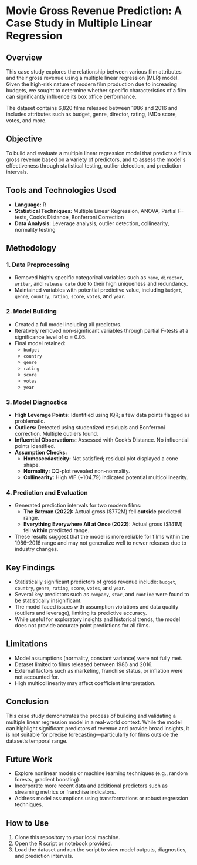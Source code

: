 # Movie Gross Revenue Prediction: A Case Study in Multiple Linear Regression

## Overview

This case study explores the relationship between various film attributes and their gross revenue using a multiple linear regression (MLR) model. Given the high-risk nature of modern film production due to increasing budgets, we sought to determine whether specific characteristics of a film can significantly influence its box office performance.

The dataset contains 6,820 films released between 1986 and 2016 and includes attributes such as budget, genre, director, rating, IMDb score, votes, and more.

## Objective

To build and evaluate a multiple linear regression model that predicts a film’s gross revenue based on a variety of predictors, and to assess the model's effectiveness through statistical testing, outlier detection, and prediction intervals.

## Tools and Technologies Used

- **Language:** R  
- **Statistical Techniques:** Multiple Linear Regression, ANOVA, Partial F-tests, Cook’s Distance, Bonferroni Correction  
- **Data Analysis:** Leverage analysis, outlier detection, collinearity, normality testing

## Methodology

### 1. Data Preprocessing

- Removed highly specific categorical variables such as `name`, `director`, `writer`, and `release date` due to their high uniqueness and redundancy.
- Maintained variables with potential predictive value, including `budget`, `genre`, `country`, `rating`, `score`, `votes`, and `year`.

### 2. Model Building

- Created a full model including all predictors.
- Iteratively removed non-significant variables through partial F-tests at a significance level of α = 0.05.
- Final model retained:
  - `budget`
  - `country`
  - `genre`
  - `rating`
  - `score`
  - `votes`
  - `year`

### 3. Model Diagnostics

- **High Leverage Points:** Identified using IQR; a few data points flagged as problematic.
- **Outliers:** Detected using studentized residuals and Bonferroni correction. Multiple outliers found.
- **Influential Observations:** Assessed with Cook’s Distance. No influential points identified.
- **Assumption Checks:**
  - **Homoscedasticity:** Not satisfied; residual plot displayed a cone shape.
  - **Normality:** QQ-plot revealed non-normality.
  - **Collinearity:** High VIF (~104.79) indicated potential multicollinearity.

### 4. Prediction and Evaluation

- Generated prediction intervals for two modern films:
  - **The Batman (2022):** Actual gross ($772M) fell **outside** predicted range.
  - **Everything Everywhere All at Once (2022):** Actual gross ($141M) fell **within** predicted range.
- These results suggest that the model is more reliable for films within the 1986–2016 range and may not generalize well to newer releases due to industry changes.

## Key Findings

- Statistically significant predictors of gross revenue include: `budget`, `country`, `genre`, `rating`, `score`, `votes`, and `year`.
- Several key predictors such as `company`, `star`, and `runtime` were found to be statistically insignificant.
- The model faced issues with assumption violations and data quality (outliers and leverage), limiting its predictive accuracy.
- While useful for exploratory insights and historical trends, the model does not provide accurate point predictions for all films.

## Limitations

- Model assumptions (normality, constant variance) were not fully met.
- Dataset limited to films released between 1986 and 2016.
- External factors such as marketing, franchise status, or inflation were not accounted for.
- High multicollinearity may affect coefficient interpretation.

## Conclusion

This case study demonstrates the process of building and validating a multiple linear regression model in a real-world context. While the model can highlight significant predictors of revenue and provide broad insights, it is not suitable for precise forecasting—particularly for films outside the dataset’s temporal range.

## Future Work

- Explore nonlinear models or machine learning techniques (e.g., random forests, gradient boosting).
- Incorporate more recent data and additional predictors such as streaming metrics or franchise indicators.
- Address model assumptions using transformations or robust regression techniques.

## How to Use

1. Clone this repository to your local machine.
2. Open the R script or notebook provided.
3. Load the dataset and run the script to view model outputs, diagnostics, and prediction intervals.
